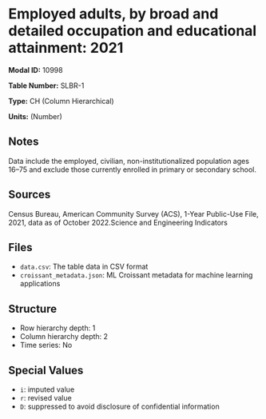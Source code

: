 # Employed adults, by broad and detailed occupation and educational attainment: 2021              

**Modal ID:** 10998

**Table Number:** SLBR-1

**Type:** CH (Column Hierarchical)

**Units:** (Number)

## Notes

Data include the employed, civilian, non-institutionalized population ages 16–75 and exclude those currently enrolled in primary or secondary school.

## Sources

Census Bureau, American Community Survey (ACS), 1-Year Public-Use File, 2021, data as of October 2022.Science and Engineering Indicators

## Files

- `data.csv`: The table data in CSV format
- `croissant_metadata.json`: ML Croissant metadata for machine learning applications

## Structure

- Row hierarchy depth: 1
- Column hierarchy depth: 2
- Time series: No

## Special Values

- `i`: imputed value
- `r`: revised value
- `D`: suppressed to avoid disclosure of confidential information
